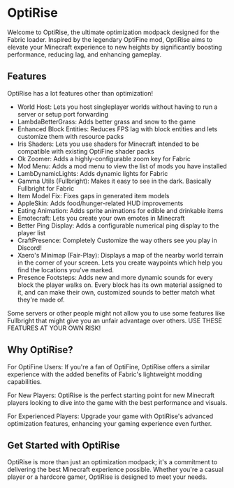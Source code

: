 # OptiRise

Welcome to OptiRise, the ultimate optimization modpack designed for the Fabric loader. Inspired by the legendary OptiFine mod, OptiRise aims to elevate your Minecraft experience to new heights by significantly boosting performance, reducing lag, and enhancing gameplay.

## Features

OptiRise has a lot features other than optimization!

- World Host: Lets you host singleplayer worlds without having to run a server or setup port forwarding
- LambdaBetterGrass: Adds better grass and snow to the game
- Enhanced Block Entities: Reduces FPS lag with block entities and lets customize them with resource packs
- Iris Shaders: Lets you use shaders for Minecraft intended to be compatible with existing OptiFine shader packs
- Ok Zoomer: Adds a highly-configurable zoom key for Fabric
- Mod Menu: Adds a mod menu to view the list of mods you have installed
- LambDynamicLights: Adds dynamic lights for Fabric
- Gamma Utils (Fullbright): Makes it easy to see in the dark. Basically Fullbright for Fabric
- Item Model Fix: Fixes gaps in generated item models
- AppleSkin: Adds food/hunger-related HUD improvements
- Eating Animation: Adds sprite animations for edible and drinkable items
- Emotecraft: Lets you create your own emotes in Minecraft
- Better Ping Display: Adds a configurable numerical ping display to the player list
- CraftPresence: Completely Customize the way others see you play in Discord!
- Xaero's Minimap (Fair-Play): Displays a map of the nearby world terrain in the corner of your screen. Lets you create waypoints which help you find the locations you've marked.
- Presence Footsteps: Adds new and more dynamic sounds for every block the player walks on. Every block has its own material assigned to it, and can make their own, customized sounds to better match what they're made of.

Some servers or other people might not allow you to use some features like Fullbright that might give you an unfair advantage over others. USE THESE FEATURES AT YOUR OWN RISK!

## Why OptiRise?

For OptiFine Users: If you're a fan of OptiFine, OptiRise offers a similar experience with the added benefits of Fabric's lightweight modding capabilities.

For New Players: OptiRise is the perfect starting point for new Minecraft players looking to dive into the game with the best performance and visuals.

For Experienced Players: Upgrade your game with OptiRise's advanced optimization features, enhancing your gaming experience even further.

## Get Started with OptiRise

OptiRise is more than just an optimization modpack; it's a commitment to delivering the best Minecraft experience possible. Whether you're a casual player or a hardcore gamer, OptiRise is designed to meet your needs.
